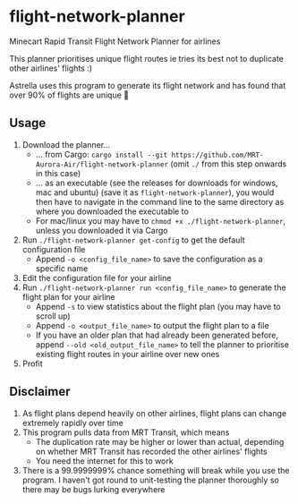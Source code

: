 # flight-network-planner
Minecart Rapid Transit Flight Network Planner for airlines

This planner prioritises unique flight routes ie tries its best not to duplicate other airlines' flights :)

Astrella uses this program to generate its flight network and has found that over 90% of flights are unique :eyes:

## Usage
1. Download the planner...
    <!--* ... from the command line: (`<version>` is the version number (with `v`) and `<os>` is one of `windows`, `macos`, `ubuntu`)
      * Windows Powershell: `Invoke-WebRequest -Uri "https://github.com/MRT-Aurora-Air/flight-network-planner/releases/download/<version>/flight-network-planner-<os>" -OutFile "flight-network-planner.exe"`
      * Mac / Linux: `curl "https://github.com/MRT-Aurora-Air/flight-network-planner/releases/download/<version>/flight-network-planner-<os>" -o flight-network-planner` (needs curl)-->
    * ... from Cargo: `cargo install --git https://github.com/MRT-Aurora-Air/flight-network-planner` (omit `./` from this step onwards in this case)
    * ... as an executable (see the releases for downloads for windows, mac and ubuntu) (save it as `flight-network-planner`), you would then have to navigate in the command line to the same directory as where you downloaded the executable to
    * For mac/linux you may have to `chmod +x ./flight-network-planner`, unless you downloaded it via Cargo
2. Run `./flight-network-planner get-config` to get the default configuration file
    * Append `-o <config_file_name>` to save the configuration as a specific name
3. Edit the configuration file for your airline
4. Run `./flight-network-planner run <config_file_name>` to generate the flight plan for your airline
    * Append `-s` to view statistics about the flight plan (you may have to scroll up)
    * Append `-o <output_file_name>` to output the flight plan to a file
    * If you have an older plan that had already been generated before, append `--old <old_output_file_name>` to tell the planner to prioritise existing flight routes in your airline over new ones
5. Profit

## Disclaimer
1. As flight plans depend heavily on other airlines, flight plans can change extremely rapidly over time
2. This program pulls data from MRT Transit, which means
   * The duplication rate may be higher or lower than actual, depending on whether MRT Transit has recorded the other airlines' flights
   * You need the internet for this to work
3. There is a 99.9999999% chance something will break while you use the program. I haven't got round to unit-testing the planner thoroughly so there may be bugs lurking everywhere
